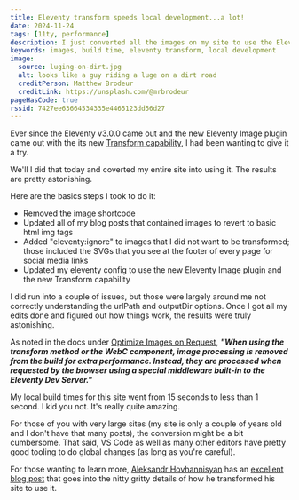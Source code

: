 ```yaml
---
title: Eleventy transform speeds local development...a lot!
date: 2024-11-24
tags: [11ty, performance]
description: I just converted all the images on my site to use the Eleventy Transform capability in v3.0.0 and wow did it slash my local build times.
keywords: images, build time, eleventy transform, local development
image:
  source: luging-on-dirt.jpg
  alt: looks like a guy riding a luge on a dirt road
  creditPerson: Matthew Brodeur
  creditLink: https://unsplash.com/@mrbrodeur
pageHasCode: true
rssid: 7427ee63664534335e4465123dd56d27
---
```


Ever since the Eleventy v3.0.0 came out and the new Eleventy Image plugin came out with the its new [Transform capability](https://www.11ty.dev/docs/plugins/image/#eleventy-transform), I had been wanting to give it a try.

We'll I did that today and coverted my entire site into using it. The results are pretty astonishing.

Here are the basics steps I took to do it:

- Removed the image shortcode
- Updated all of my blog posts that contained images to revert to basic html img tags
- Added "eleventy:ignore" to images that I did not want to be transformed; those included the SVGs that you see at the footer of every page for social media links
- Updated my eleventy config to use the new Eleventy Image plugin and the new Transform capability

I did run into a couple of issues, but those were largely around me not correctly understanding the urlPath and outputDir options. Once I got all my edits done and figured out how things work, the results were truly astonishing.

As noted in the docs under [Optimize Images on Request](https://www.11ty.dev/docs/plugins/image/#optimize-images-on-request), **_"When using the transform method or the WebC component, image processing is removed from the build for extra performance. Instead, they are processed when requested by the browser using a special middleware built-in to the Eleventy Dev Server."_**

My local build times for this site went from 15 seconds to less than 1 second. I kid you not. It's really quite amazing.

For those of you with very large sites (my site is only a couple of years old and I don't have that many posts), the conversion might be a bit cumbersome. That said, VS Code as well as many other editors have pretty good tooling to do global changes (as long as you're careful).

For those wanting to learn more, [Aleksandr Hovhannisyan](https://www.aleksandrhovhannisyan.com/) has an [excellent blog post](https://www.aleksandrhovhannisyan.com/blog/eleventy-image-transform/) that goes into the nitty gritty details of how he transformed his site to use it.
